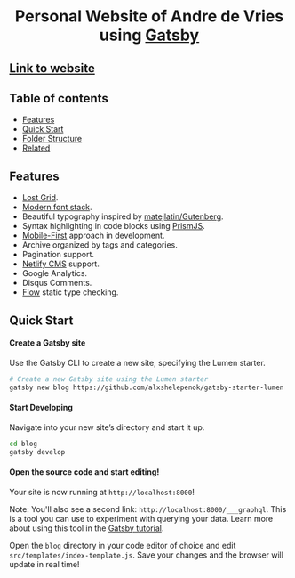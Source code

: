 <h1 align="center">
  Personal Website of Andre de Vries using <a href="https://github.com/gatsbyjs/gatsby" target="_blank">Gatsby</a>
</h1>

## [Link to website](https://andredevries.dev)

## Table of contents

- [Features](http://github.com/alxshelepenok/gatsby-starter-lumen#features)
- [Quick Start](http://github.com/alxshelepenok/gatsby-starter-lumen#quick-start)
- [Folder Structure](http://github.com/alxshelepenok/gatsby-starter-lumen#folder-structure)
- [Related](http://github.com/alxshelepenok/gatsby-starter-lumen#related)

## Features

- [Lost Grid](http://lostgrid.org).
- [Modern font stack](https://bitsofco.de/the-new-system-font-stack).
- Beautiful typography inspired by [matejlatin/Gutenberg](https://github.com/matejlatin/Gutenberg).
- Syntax highlighting in code blocks using [PrismJS](http://prismjs.com).
- [Mobile-First](https://medium.com/@mrmrs_/mobile-first-css-48bc4cc3f60f) approach in development.
- Archive organized by tags and categories.
- Pagination support.
- [Netlify CMS](https://www.netlifycms.org) support.
- Google Analytics.
- Disqus Comments.
- [Flow](https://flow.org/) static type checking.

## Quick Start

#### Create a Gatsby site

Use the Gatsby CLI to create a new site, specifying the Lumen starter.

```sh
# Create a new Gatsby site using the Lumen starter
gatsby new blog https://github.com/alxshelepenok/gatsby-starter-lumen
```

#### Start Developing

Navigate into your new site’s directory and start it up.

```sh
cd blog
gatsby develop
```

#### Open the source code and start editing!

Your site is now running at `http://localhost:8000`!

Note: You'll also see a second link: `http://localhost:8000/___graphql`. This is a tool you can use to experiment with querying your data. Learn more about using this tool in the [Gatsby tutorial](https://www.gatsbyjs.org/tutorial/part-five/#introducing-graphiql).

Open the `blog` directory in your code editor of choice and edit `src/templates/index-template.js`. Save your changes and the browser will update in real time!
